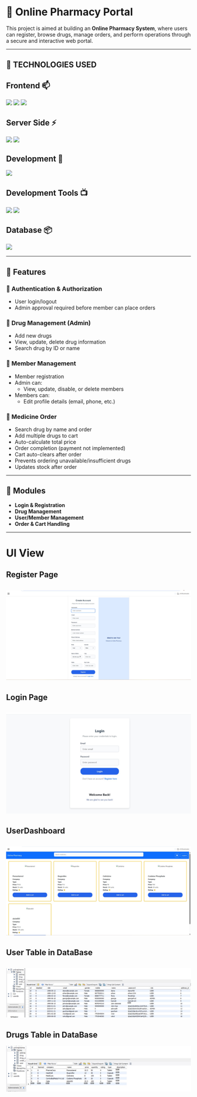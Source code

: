 # 💊 Online Pharmacy Portal

This project is aimed at building an **Online Pharmacy System**, where users can register, browse drugs, manage orders, and perform operations through a secure and interactive web portal.

---

## 🚀  TECHNOLOGIES USED 
## Frontend 📫

<p>
  <img src="https://img.shields.io/badge/React.js-61DAFB?style=for-the-badge&logo=react&logoColor=black" />
  <img src="https://img.shields.io/badge/React+Redux-8e44ad?style=for-the-badge&logo=redux&logoColor=white" />
  <img src="https://img.shields.io/badge/Bootstrap-7952B3?style=for-the-badge&logo=bootstrap&logoColor=white" />
</p>

## Server Side ⚡

<p>
  <img src="https://img.shields.io/badge/Java-007396?style=for-the-badge&logo=java&logoColor=white" />
  <img src="https://img.shields.io/badge/SpringBoot+Maven-6DB33F?style=for-the-badge&logo=springboot&logoColor=white" />
</p>

## Development 🔭

<p>
  <img src="https://img.shields.io/badge/OpenJDK%2017-007396?style=for-the-badge&logo=java&logoColor=white" />
</p>

## Development Tools 📺
<p>
  <img src="https://img.shields.io/badge/Eclipse-2C2255?style=for-the-badge&logo=eclipseide&logoColor=white" />
  <img src="https://img.shields.io/badge/VS%20Code-007ACC?style=for-the-badge&logo=visualstudiocode&logoColor=white" />
</p>

## Database 📦
<p>
  <img src="https://img.shields.io/badge/MySQL-4479A1?style=for-the-badge&logo=mysql&logoColor=white" />
</p>

---

## 📌 Features

### 🔐 Authentication & Authorization
- User login/logout
- Admin approval required before member can place orders

### 💊 Drug Management (Admin)
- Add new drugs
- View, update, delete drug information
- Search drug by ID or name

### 👥 Member Management
- Member registration
- Admin can:
  - View, update, disable, or delete members
- Members can:
  - Edit profile details (email, phone, etc.)

### 🛒 Medicine Order
- Search drug by name and order
- Add multiple drugs to cart
- Auto-calculate total price
- Order completion (payment not implemented)
- Cart auto-clears after order
- Prevents ordering unavailable/insufficient drugs
- Updates stock after order

---

## 🧩 Modules

- **Login & Registration**
- **Drug Management**
- **User/Member Management**
- **Order & Cart Handling**

---
# UI View

## Register Page

![A screenshot of the Register Page](backend/onlinepharma_backend/src/main/resources/Readme_Images/Register.jpg)
---
## Login Page

![A screenshot of the Login Page](backend/onlinepharma_backend/src/main/resources/Readme_Images/Login.jpg)
---
## UserDashboard

![A screenshot of the UserDashBoard](backend/onlinepharma_backend/src/main/resources/Readme_Images/UserDashboard.jpg)
---
## User Table in DataBase

![A screenshot of the User DataBase](backend/onlinepharma_backend/src/main/resources/Readme_Images/UserDB.jpg)
---
## Drugs Table in DataBase

![A screenshot of Drug DataBase](backend/onlinepharma_backend/src/main/resources/Readme_Images/DrugDB.jpg)
